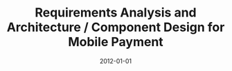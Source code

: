 ---
abstract: ''
authors:
- Philipp Kügler
date: '2012-01-01'
featured: false
publication_types:
- '7'
publishDate: '2012-01-01'
title: Requirements Analysis and Architecture / Component Design for Mobile Payment
url_pdf: ''
---